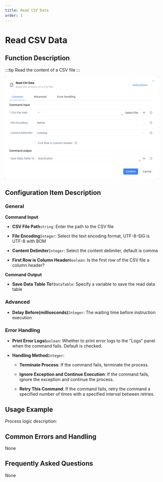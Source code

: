 ```yaml
---
title: Read CSV Data
order: 1
---
```


# Read CSV Data

## Function Description

:::tip 
Read the content of a CSV file
:::

![Read CSV Data](../../../assets/Read%20CSV%20Data_command.png)

## Configuration Item Description

### General

**Command Input**

- **CSV File Path**`string`: Enter the path to the CSV file

- **File Encoding**`Integer`: Select the text encoding format, UTF-8-SIG is UTF-8 with BOM

- **Content Delimiter**`Integer`: Select the content delimiter, default is comma

- **First Row is Column Header**`Boolean`: Is the first row of the CSV file a column header?


**Command Output**

- **Save Data Table To**`TDataTable`: Specify a variable to save the read data table

### Advanced

- **Delay Before(milliseconds)**`Integer`: The waiting time before instruction execution

### Error Handling

- **Print Error Logs**`Boolean`: Whether to print error logs to the "Logs" panel when the command fails. Default is checked. 

- **Handling Method**`Integer`:

    - **Terminate Process**: If the command fails, terminate the process.

    - **Ignore Exception and Continue Execution**: If the command fails, ignore the exception and continue the process.

    - **Retry This Command**: If the command fails, retry the command a specified number of times with a specified interval between retries.

## Usage Example

Process logic description:

## Common Errors and Handling

None

## Frequently Asked Questions

None

